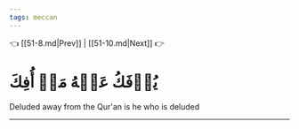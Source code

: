 ```yaml
---
tags: meccan
---
```


👈 [[51-8.md|Prev]] | [[51-10.md|Next]] 👉

# يُؤۡفَكُ عَنۡهُ مَنۡ أُفِكَ

Deluded away from the Qur'an is he who is deluded

---

